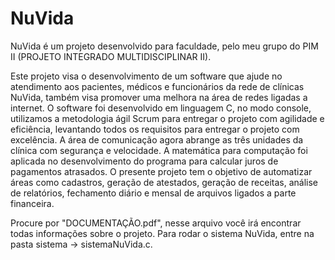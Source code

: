 # NuVida
NuVida é um projeto desenvolvido para faculdade, pelo meu grupo do PIM II (PROJETO INTEGRADO MULTIDISCIPLINAR II).

Este projeto visa o desenvolvimento de um software que ajude no atendimento aos
pacientes, médicos e funcionários da rede de clínicas NuVida, também visa
promover uma melhora na área de redes ligadas a internet. O software foi
desenvolvido em linguagem C, no modo console, utilizamos a metodologia ágil
Scrum para entregar o projeto com agilidade e eficiência, levantando todos os
requisitos para entregar o projeto com excelência. A área de comunicação agora
abrange as três unidades da clínica com segurança e velocidade. A matemática
para computação foi aplicada no desenvolvimento do programa para calcular juros
de pagamentos atrasados. O presente projeto tem o objetivo de automatizar áreas
como cadastros, geração de atestados, geração de receitas, análise de relatórios,
fechamento diário e mensal de arquivos ligados a parte financeira.

Procure por "DOCUMENTAÇÃO.pdf", nesse arquivo você irá encontrar todas informações sobre o projeto.
Para rodar o sistema NuVida, entre na pasta sistema -> sistemaNuVida.c.